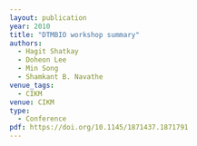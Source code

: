 ```yaml
---
layout: publication
year: 2010
title: "DTMBIO workshop summary"
authors:
  - Hagit Shatkay
  - Doheon Lee
  - Min Song
  - Shamkant B. Navathe
venue_tags:
  - CIKM
venue: CIKM
type:
  - Conference
pdf: https://doi.org/10.1145/1871437.1871791
---
```

